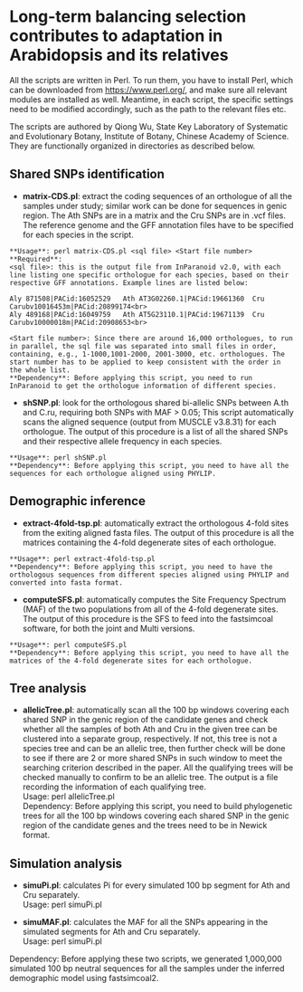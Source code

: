 # Long-term balancing selection contributes to adaptation in Arabidopsis and its relatives

All the scripts are written in Perl. To run them, you have to install Perl, which can be downloaded from https://www.perl.org/, and make sure all relevant modules are installed as well. Meantime, in each script, the specific settings need to be modified accordingly, such as the path to the relevant files etc.

The scripts are authored by Qiong Wu, State Key Laboratory of Systematic and Evolutionary Botany, Institute of Botany, Chinese Academy of Science. They are functionally organized in directories as described below.

Shared SNPs identification
---
*	**matrix-CDS.pl**: extract the coding sequences of an orthologue of all the samples under study; similar work can be done for sequences in genic region. The Ath SNPs are in a matrix and the Cru SNPs are in .vcf files. The reference genome and the GFF annotation files have to be specified for each species in the script. <br> 

`**Usage**: perl matrix-CDS.pl <sql file> <Start file number>` <br>
`**Required**:` <br>
`<sql file>: this is the output file from InParanoid v2.0, with each line listing one specific orthologue for each species, based on their respective GFF annotations. Example lines are listed below:`<br>
  
    Aly	871508|PACid:16052529	Ath	AT3G02260.1|PACid:19661360	Cru	Carubv10016453m|PACid:20899174<br>
    Aly	489168|PACid:16049759	Ath	AT5G23110.1|PACid:19671139	Cru	Carubv10000018m|PACid:20908653<br>

`<Start file number>: Since there are around 16,000 orthologues, to run in parallel, the sql file was separated into small files in order, containing, e.g., 1-1000,1001-2000, 2001-3000, etc. orthologues. The start number has to be applied to keep consistent with the order in the whole list.` <br>
`**Dependency**: Before applying this script, you need to run InParanoid to get the orthologue information of different species.`<br>

*	**shSNP.pl**: look for the orthologous shared bi-allelic SNPs between A.th and C.ru, requiring both SNPs with MAF > 0.05; This script automatically scans the aligned sequence (output from MUSCLE v3.8.31) for each orthologue. The output of this procedure is a list of all the shared SNPs and their respective allele frequency in each species.<br>

`**Usage**: perl shSNP.pl`<br>
`**Dependency**: Before applying this script, you need to have all the sequences for each orthologue aligned using PHYLIP.`<br>

Demographic inference
---
*	**extract-4fold-tsp.pl**: automatically extract the orthologous 4-fold sites from the exiting aligned fasta files. The output of this procedure is all the matrices containing the 4-fold degenerate sites of each orthologue.<br>

`**Usage**: perl extract-4fold-tsp.pl`<br>
`**Dependency**: Before applying this script, you need to have the orthologous sequences from different species aligned using PHYLIP and converted into fasta format.`<br>

*	**computeSFS.pl**: automatically computes the Site Frequency Spectrum (MAF) of the two populations from all of the 4-fold degenerate sites. The output of this procedure is the SFS to feed into the fastsimcoal software, for both the joint and Multi versions. <br>

`**Usage**: perl computeSFS.pl`<br>
`**Dependency**: Before applying this script, you need to have all the matrices of the 4-fold degenerate sites for each orthologue.`<br>

Tree analysis
---
*	**allelicTree.pl**: automatically scan all the 100 bp windows covering each shared SNP in the genic region of the candidate genes and check whether all the samples of both Ath and Cru in the given tree can be clustered into a separate group, respectively. If not, this tree is not a species tree and can be an allelic tree, then further check will be done to see if there are 2 or more shared SNPs in such window to meet the searching criterion described in the paper. All the qualifying trees will be checked manually to confirm to be an allelic tree. The output is a file recording the information of each qualifying tree.<br>
Usage: perl allelicTree.pl<br>
Dependency: Before applying this script, you need to build phylogenetic trees for all the 100 bp windows covering each shared SNP in the genic region of the candidate genes and the trees need to be in Newick format.<br>

Simulation analysis
---
*	**simuPi.pl**: calculates Pi for every simulated 100 bp segment for Ath and Cru separately.<br>
Usage: perl simuPi.pl<br>

*	**simuMAF.pl**: calculates the MAF for all the SNPs appearing in the simulated segments for Ath and Cru separately.<br>
Usage: perl simuPi.pl<br>

Dependency: Before applying these two scripts, we generated 1,000,000 simulated 100 bp neutral sequences for all the samples under the inferred demographic model using fastsimcoal2.<br>
